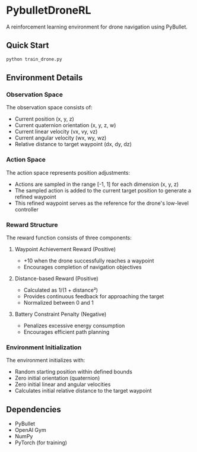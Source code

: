 # PybulletDroneRL

A reinforcement learning environment for drone navigation using PyBullet.

## Quick Start

```bash
python train_drone.py
```

## Environment Details

### Observation Space
The observation space consists of:
- Current position (x, y, z)
- Current quaternion orientation (x, y, z, w)
- Current linear velocity (vx, vy, vz)
- Current angular velocity (wx, wy, wz)
- Relative distance to target waypoint (dx, dy, dz)

### Action Space
The action space represents position adjustments:
- Actions are sampled in the range [-1, 1] for each dimension (x, y, z)
- The sampled action is added to the current target position to generate a refined waypoint
- This refined waypoint serves as the reference for the drone's low-level controller

### Reward Structure
The reward function consists of three components:

1. Waypoint Achievement Reward (Positive)
   - +10 when the drone successfully reaches a waypoint
   - Encourages completion of navigation objectives

2. Distance-based Reward (Positive)
   - Calculated as 1/(1 + distance²)
   - Provides continuous feedback for approaching the target
   - Normalized between 0 and 1

3. Battery Constraint Penalty (Negative)
   - Penalizes excessive energy consumption
   - Encourages efficient path planning

### Environment Initialization
The environment initializes with:
- Random starting position within defined bounds
- Zero initial orientation (quaternion)
- Zero initial linear and angular velocities
- Calculates initial relative distance to the target waypoint

## Dependencies
- PyBullet
- OpenAI Gym
- NumPy
- PyTorch (for training)



